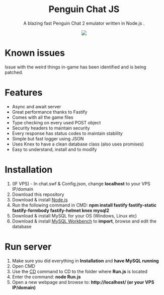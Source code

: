 <h1 align="center">Penguin Chat JS</h1>
<p align="center">A blazing fast Penguin Chat 2 emulator written in Node.js .</p>
<p align="center"><img src="https://i.imgur.com/sfH04Fn.png"></p>

# Known issues

Issue with the weird things in-game has been identified and is being patched.

# Features

* Async and await server
* Great performance thanks to Fastify
* Comes with all the game files
* Type checking on every used POST object
* Security headers to maintain security
* Every response has status codes to maintain stability
* Simple but fast logger using JSON
* Uses Knex to have a clean database class (also uses promises)
* Easy to understand, install and to modify

# Installation

1. (IF VPS) - In chat.swf & Config.json, change <b>localhost</b> to your VPS IP/domain
2. Download this repository
3. Download & install [Node.js](https://nodejs.org/en/)
4. Run the following command in CMD: <b>npm install fastify fastify-static fastify-formbody fastify-helmet knex mysql2</b>
5. Download & install MySQL for your OS (Windows, Linux etc)
6. Download & install [MySQL Workbench](https://www.mysql.com/products/workbench/) to <b>import</b>, browse and edit the database

# Run server

1. Make sure you did everything in <b>Installation</b> and <b>have MySQL running</b>
2. Open CMD
3. Use the [CD](https://ss64.com/nt/cd.html) command to CD to the folder where <b>Run.js</b> is located
4. Enter the command: <b>node Run.js</b>
5. Open a new webpage and browse to: <b>http://localhost/ (or your VPS IP/domain)</b>
